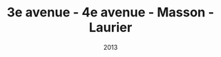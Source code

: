 ---
title: 3e avenue - 4e avenue - Masson - Laurier
date: '2013'
type: ruelle_verte
district: 'Rosemont'
position: { lng: -73.57414900468402, lat: 45.54620689764545 }
---